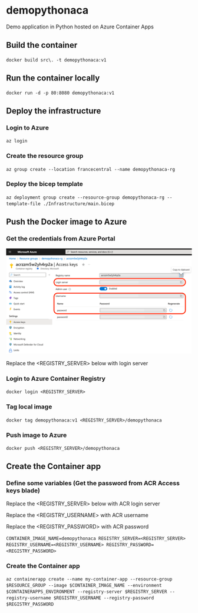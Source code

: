 # demopythonaca
Demo application in Python hosted on Azure Container Apps

## Build the container
`docker build src\. -t demopythonaca:v1`

## Run the container locally

`docker run -d -p 80:8080 demopythonaca:v1`

## Deploy the infrastructure

### Login to Azure
`az login`

### Create the resource group
`az group create --location francecentral --name demopythonaca-rg`

### Deploy the bicep template
`az deployment group create --resource-group demopythonaca-rg --template-file ./Infrastructure/main.bicep`

## Push the Docker image to Azure

### Get the credentials from Azure Portal

![Get the credentials from Azure Portal](/assets/acr-credentials.png "")

Replace the <REGISTRY_SERVER> below with login server

### Login to Azure Container Registry
`docker login <REGISTRY_SERVER>`

### Tag local image
`docker tag demopythonaca:v1 <REGISTRY_SERVER>/demopythonaca`

### Push image to Azure
`docker push <REGISTRY_SERVER>/demopythonaca`

## Create the Container app

### Define some variables (Get the password from ACR Access keys blade)

Replace the <REGISTRY_SERVER> below with ACR login server

Replace the <REGISTRY_USERNAME> with ACR username

Replace the <REGISTRY_PASSWORD> with ACR password

`
CONTAINER_IMAGE_NAME=demopythonaca
REGISTRY_SERVER=<REGISTRY_SERVER>
REGISTRY_USERNAME=<REGISTRY_USERNAME>
REGISTRY_PASSWORD=<REGISTRY_PASSWORD>
`

### Create the Container app
`
az containerapp create
  --name my-container-app
  --resource-group $RESOURCE_GROUP
  --image $CONTAINER_IMAGE_NAME
  --environment $CONTAINERAPPS_ENVIRONMENT
  --registry-server $REGISTRY_SERVER
  --registry-username $REGISTRY_USERNAME
  --registry-password $REGISTRY_PASSWORD
`
